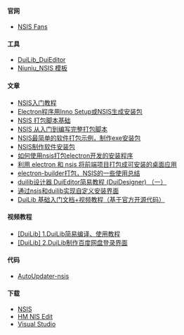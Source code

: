 #### 官网
- [NSIS Fans](https://www.nsisfans.com/)

#### 工具
- [DuiLib_DuiEditor](https://github.com/xfcanyue/DuiLib_DuiEditor)
- [Niuniu_NSIS 模板](http://www.leeqia.com/nsniuniuskin/template/)

#### 文章
- [NSIS入门教程](https://blog.csdn.net/gyc1307py42568/article/details/129099170)
- [Electron程序用Inno Setup或NSIS生成安装包](https://m.dandelioncloud.cn/article/details/1601520379422261250)
- [NSIS 打包脚本基础](https://www.cnblogs.com/jingmoxukong/p/5033622.html)
- [NSIS 从入门到编写完整打包脚本](https://juejin.cn/post/7207410405857034301)
- [NSIS最简单的软件打包示例，制作exe安装包](https://zhuanlan.zhihu.com/p/161378184)
- [NSIS制作软件安装包](https://blog.csdn.net/m1223853767/article/details/79702064)
- [如何使用nsis打包electron开发的安装程序](https://developer.aliyun.com/article/1145042)
- [利用 electron 和 nsis 将前端项目打包成可安装的桌面应用](https://www.cnblogs.com/luoguixin/p/17000428.html)
- [electron-builder打包，NSIS的一些使用总结](https://www.jianshu.com/p/cea38eb17c3a)
- [duilib设计器 DuiEditor简易教程 (DuiDesigner) （一）](https://blog.csdn.net/mmcanyu/article/details/106758857)
- [通过nsis和duilib实现自定义安装界面](https://www.cnblogs.com/greaton/p/16350491.html)
- [DuiLib 基础入门文档+视频教程（基于官方开源代码）](https://github.com/nmgwddj/duilib_tutorial)

#### 视频教程
- [[DuiLib] 1.DuiLib简易编译、使用教程](https://www.bilibili.com/video/BV1oy4y1t7TK/)
- [[DuiLib] 2.DuiLib制作百度网盘登录界面](https://www.bilibili.com/video/BV1oV411n7aA/)

#### 代码
- [AutoUpdater-nsis](https://github.com/luqiming666/AutoUpdater-nsis)

#### 下载
- [NSIS](https://nsis.sourceforge.io/Download)
- [HM NIS Edit](https://nsis.sourceforge.io/HM_NIS_Edit)
- [Visual Studio](https://visualstudio.microsoft.com/zh-hans/downloads/)  
